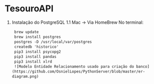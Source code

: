 # TesouroAPI

1. Instalação do PostgreSQL
    1.1 Mac -> Via HomeBrew
    No terminal:

        brew update
        brew install postgres
        postgres -D /usr/local/var/postgres
        createdb 'historico'
        pip3 install psycopg2
        pip3 install pandas
        pip3 install xlrd
        ![Modelo Entidade Relacionamento usado para criação do banco](https://github.com/OsnielLopes/PythonServer/blob/master/er-diagram.png)

